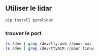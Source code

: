 ## Utiliser le lidar

```sh
pip install pyrplidar
```

### trouver le port

```sh
ls /dev | grep /dev/tty.usb //pour mac
ls /dev | grep /dev/ttyACM //pour linux
```
